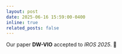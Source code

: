 ```yaml
---
layout: post
date: 2025-06-16 15:59:00-0400
inline: true
related_posts: false
---
```


Our paper **DW-VIO** accepted to *IROS 2025*. 🚀